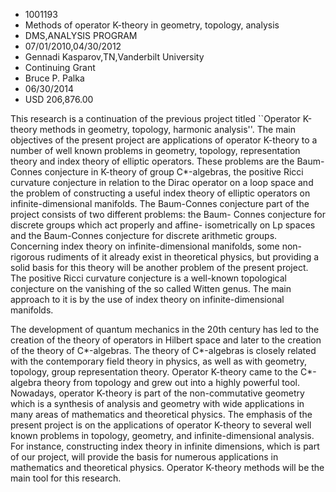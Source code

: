 
* 1001193
* Methods of operator K-theory in geometry, topology, analysis
* DMS,ANALYSIS PROGRAM
* 07/01/2010,04/30/2012
* Gennadi Kasparov,TN,Vanderbilt University
* Continuing Grant
* Bruce P. Palka
* 06/30/2014
* USD 206,876.00

This research is a continuation of the previous project titled ``Operator
K-theory methods in geometry, topology, harmonic analysis''. The main objectives
of the present project are applications of operator K-theory to a number of well
known problems in geometry, topology, representation theory and index theory of
elliptic operators. These problems are the Baum-Connes conjecture in K-theory of
group C*-algebras, the positive Ricci curvature conjecture in relation to the
Dirac operator on a loop space and the problem of constructing a useful index
theory of elliptic operators on infinite-dimensional manifolds. The Baum-Connes
conjecture part of the project consists of two different problems: the Baum-
Connes conjecture for discrete groups which act properly and affine-
isometrically on Lp spaces and the Baum-Connes conjecture for discrete
arithmetic groups. Concerning index theory on infinite-dimensional manifolds,
some non-rigorous rudiments of it already exist in theoretical physics, but
providing a solid basis for this theory will be another problem of the present
project. The positive Ricci curvature conjecture is a well-known topological
conjecture on the vanishing of the so called Witten genus. The main approach to
it is by the use of index theory on infinite-dimensional manifolds.

The development of quantum mechanics in the 20th century has led to the
creation of the theory of operators in Hilbert space and later to the creation
of the theory of C*-algebras. The theory of C*-algebras is closely related with
the contemporary field theory in physics, as well as with geometry, topology,
group representation theory. Operator K-theory came to the C*-algebra theory
from topology and grew out into a highly powerful tool. Nowadays, operator
K-theory is part of the non-commutative geometry which is a synthesis of
analysis and geometry with wide applications in many areas of mathematics and
theoretical physics. The emphasis of the present project is on the applications
of operator K-theory to several well known problems in topology, geometry, and
infinite-dimensional analysis. For instance, constructing index theory in
infinite dimensions, which is part of our project, will provide the basis for
numerous applications in mathematics and theoretical physics. Operator K-theory
methods will be the main tool for this research.
